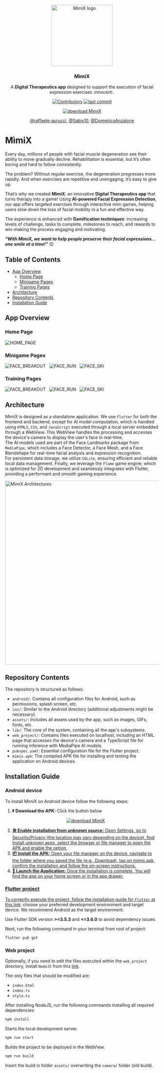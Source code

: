 <p align="center">
    <img width="200" src="https://github.com/user-attachments/assets/f7322182-7f81-4e71-89c6-f6d01fcbb6c2" alt="MìmiX logo">
</p>

<h3 align="center">
 MìmiX
</h3>

<p align="center">
 A <b>Digital Therapeutics app</b> designed to support the execution of facial expression exercises :innocent:.  
</p>

<p align="center">
 <a href="#"><img src="https://img.shields.io/github/contributors/raffaele-aurucci/MimiX?style=for-the-badge" alt="Contributors"/></a>
 <a href="#"><img src="https://img.shields.io/github/last-commit/raffaele-aurucci/MimiX?style=for-the-badge" alt="last commit"></a>
</p>

<p align="center">
    <a href="https://github.com/raffaele-aurucci/MimiX/raw/master/mimix.apk"><img src="https://img.shields.io/badge/Download Now (Android)-MìmiX-blue?style=for-the-badge" alt="download MìmiX">
</p>
        
<div align="center">
  
[@raffaele-aurucci](https://github.com/raffaele-aurucci), [@Sabix10](https://github.com/Sabix10), [@DomenicoAnzalone](https://github.com/DomenicoAnzalone)

</div>

# MìmiX

Every day, millions of people with facial muscle degeneration see their ability to move gradually decline. Rehabilitation is essential, but it’s often boring and hard to follow consistently.  

The problem? Without regular exercise, the degeneration progresses more rapidly. And when exercises are repetitive and unengaging, it’s easy to give up.  

That’s why we created **MìmiX**: an innovative **Digital Therapeutics app** that turns therapy into a game! Using **AI-powered Facial Expression Detection**, our app offers targeted exercises through interactive mini-games, helping users slow down the loss of facial mobility in a fun and effective way.  

The experience is enhanced with **Gamification techniques**: increasing levels of challenge, tasks to complete, milestones to reach, and rewards to win-making the process engaging and motivating.

***"With MìmiX, we want to help people preserve their facial expressions… one smile at a time!"*** 😊

## Table of Contents 
- [App Overview](#app-overview)
   - [Home Page](#home-page)
   - [Minigame Pages](#minigame-pages)
   - [Training Pages](#training-pages)
- [Architecture](#architecture)
- [Repository Contents](#repository-contents)
- [Installation Guide](#installation-guide)

## App Overview

### Home Page
![HOME_PAGE](https://github.com/user-attachments/assets/51e0c380-628b-4715-b101-fa2fce156a08)

### Minigame Pages
<div>
  <img src="https://github.com/user-attachments/assets/e32d4412-cdca-4ecd-b4c6-66f3560d5c0d" alt="FACE_BREAKOUT"> &nbsp;
  <img src="https://github.com/user-attachments/assets/7254e9f0-c56e-425a-aa2d-29de7dd67180" alt="FACE_RUN"> &nbsp;
  <img src="https://github.com/user-attachments/assets/c66ae782-17c4-40a3-9bcc-20e274b00e29" alt="FACE_SKI">
</div>

### Training Pages
<div>
  <img src="https://github.com/user-attachments/assets/79c4d718-185e-4fa8-85b8-d57e4514120e" alt="FACE_BREAKOUT"> &nbsp;
  <img src="https://github.com/user-attachments/assets/189123c5-5426-41ee-a5d8-ebb345596e45" alt="FACE_RUN"> &nbsp;
  <img src="https://github.com/user-attachments/assets/f2f74c1e-cc98-4373-ab88-c92c467406cc" alt="FACE_SKI">
</div>

## Architecture
MìmiX is designed as a standalone application. We use ```Flutter``` for both the frontend and backend, except for AI model computation, which is handled using ```HTML5```, ```CSS```, and ```JavaScript``` executed through a local server embedded through a WebView. This WebView handles the processing and accesses the device's camera to display the user's face in real-time.  
The AI models used are part of the Face Landmarks package from ```MediaPipe```, which includes a Face Detector, a Face Mesh, and a Face Blendshape for real-time facial analysis and expression recognition.  
For persistent data storage, we utilize ```SQLite```, ensuring efficient and reliable local data management. Finally, we leverage the ```Flame``` game engine, which is optimized for 2D development and seamlessly integrates with Flutter, providing a performant and smooth gaming experience.  

<img width="600" src="https://github.com/user-attachments/assets/f0c31612-2a44-47fd-b9ba-48fdc1979afb" alt="MìmiX Architectures">


## Repository Contents
The repository is structured as follows:  
- ```android/```: Contains all configuration files for Android, such as permissions, splash screen, etc.  
- ```ios/```: Similar to the Android directory (additional adjustments might be necessary).  
- ```assets/```: Includes all assets used by the app, such as images, GIFs, fonts, etc.  
- ```lib/```: The core of the system, containing all the app's subsystems.  
- ```web_project/```: Contains files executed on localhost, including an HTML page that accesses the device's camera and a TypeScript file for running inference with MediaPipe AI models.  
- ```pubspec.yaml```: Essential configuration file for the Flutter project.
- ```mimix.apk```: The compiled APK file for installing and testing the application on Android devices.
  
## Installation Guide

### Android device
To install MìmiX on Android device follow the following steps:  
 1. **⏬ Download the APK:** Click the button below
    <p align="center">
        <a href="https://github.com/raffaele-aurucci/MimiX/raw/master/mimix.apk"><img src="https://img.shields.io/badge/Download Now (Android)-MìmiX-blue?style=for-the-badge" alt="download MìmiX">
    </p>
 2. **🛠️ Enable installation from unknown source:** Open Settings, go to Security/Privacy (the location may vary depending on the device), find Install unknown apps, select the browser or file manager to open the APK and enable the option.
 3. **📦 Install the APK:** Open your file manager on the device, navigate to the folder where you saved the file (e.g., Download), tap on mimix.apk, confirm the installation and follow the on-screen instructions.
 4. **🚀 Launch the Application:** Once the installation is complete, You will find the app on your home screen or in the app drawer.



### Flutter project
To correctly execute the project, follow the installation guide for ```Flutter``` at this [link](https://docs.flutter.dev/get-started/install): choose your preferred development environment and target device. We recommend Android as the target environment.  

Use Flutter SDK version **>=3.5.3** and **<=3.6.0** to avoid dependency issues.  

Next, run the following command in your terminal from root of project:  

```bash
flutter pub get
```

### Web project
Optionally, if you need to edit the files executed within the ```web_project``` directory, install ```NodeJS``` from this [link](https://nodejs.org/en/download/current).  

The only files that should be modified are:  
- ```index.html```  
- ```index.ts```  
- ```style.ts```  

After installing NodeJS, run the following commands installing all required dependencies:  

```bash
npm install
```

Starts the local development server.
```bash
npm run start
```

Builds the project to be deployed in the WebView.
```bash
npm run build
```

Insert the build in folder ```assets/``` overwriting the ```camera/``` folder (old build).


